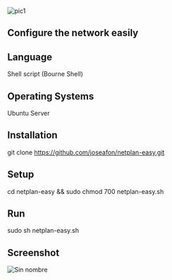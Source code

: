 ![pic1](https://user-images.githubusercontent.com/57175463/73199350-97d66c80-412c-11ea-8cde-078f2228b4f5.jpg)
## Configure the network easily

## Language
Shell script (Bourne Shell)

## Operating Systems
Ubuntu Server 

## Installation
git clone https://github.com/joseafon/netplan-easy.git 

## Setup
cd netplan-easy && 
sudo chmod 700 netplan-easy.sh

## Run
sudo sh netplan-easy.sh

## Screenshot
![Sin nombre](https://user-images.githubusercontent.com/57175463/73199613-103d2d80-412d-11ea-9af4-ba70cda5a857.jpg)

